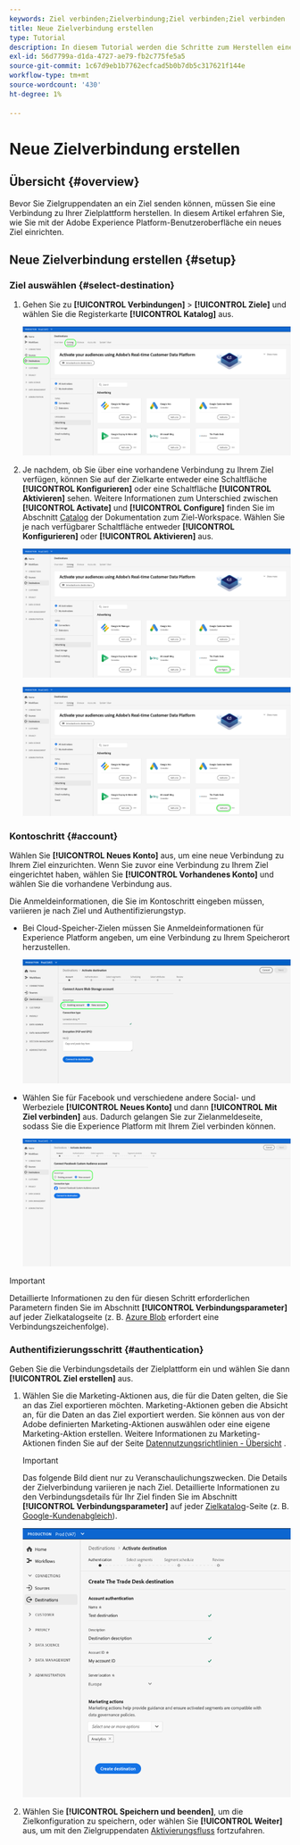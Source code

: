 ```yaml
---
keywords: Ziel verbinden;Zielverbindung;Ziel verbinden;Ziel verbinden
title: Neue Zielverbindung erstellen
type: Tutorial
description: In diesem Tutorial werden die Schritte zum Herstellen einer Verbindung zu einem Ziel in Adobe Experience Platform aufgeführt
exl-id: 56d7799a-d1da-4727-ae79-fb2c775fe5a5
source-git-commit: 1c67d9eb1b7762ecfcad5b0b7db5c317621f144e
workflow-type: tm+mt
source-wordcount: '430'
ht-degree: 1%

---
```


# Neue Zielverbindung erstellen

## Übersicht {#overview}

Bevor Sie Zielgruppendaten an ein Ziel senden können, müssen Sie eine Verbindung zu Ihrer Zielplattform herstellen. In diesem Artikel erfahren Sie, wie Sie mit der Adobe Experience Platform-Benutzeroberfläche ein neues Ziel einrichten.

## Neue Zielverbindung erstellen {#setup}

### Ziel auswählen {#select-destination}

1. Gehen Sie zu **[!UICONTROL Verbindungen]** > **[!UICONTROL Ziele]** und wählen Sie die Registerkarte **[!UICONTROL Katalog]** aus.

   ![Katalogseite](../assets/ui/connect-destinations/catalog.png)

1. Je nachdem, ob Sie über eine vorhandene Verbindung zu Ihrem Ziel verfügen, können Sie auf der Zielkarte entweder eine Schaltfläche **[!UICONTROL Konfigurieren]** oder eine Schaltfläche **[!UICONTROL Aktivieren]** sehen. Weitere Informationen zum Unterschied zwischen **[!UICONTROL Activate]** und **[!UICONTROL Configure]** finden Sie im Abschnitt [Catalog](../ui/destinations-workspace.md#catalog) der Dokumentation zum Ziel-Workspace. Wählen Sie je nach verfügbarer Schaltfläche entweder **[!UICONTROL Konfigurieren]** oder **[!UICONTROL Aktivieren]** aus.

   ![Katalogseite](../assets/ui/connect-destinations/set-up.png)

   ![Aktivieren von Segmenten](../assets/ui/connect-destinations/activate-segments.png)

<!-- 1. If you selected **[!UICONTROL Set up]**, skip this step. If you selected **[!UICONTROL Activate segments]**, you can now see a list of the existing destination connections. Select **[!UICONTROL Configure new destination]**.

   ![Configure new destination](../assets/ui/connect-destinations/configure-new-destination.png) -->

### Kontoschritt {#account}

Wählen Sie **[!UICONTROL Neues Konto]** aus, um eine neue Verbindung zu Ihrem Ziel einzurichten. Wenn Sie zuvor eine Verbindung zu Ihrem Ziel eingerichtet haben, wählen Sie **[!UICONTROL Vorhandenes Konto]** und wählen Sie die vorhandene Verbindung aus.

Die Anmeldeinformationen, die Sie im Kontoschritt eingeben müssen, variieren je nach Ziel und Authentifizierungstyp.

* Bei Cloud-Speicher-Zielen müssen Sie Anmeldeinformationen für Experience Platform angeben, um eine Verbindung zu Ihrem Speicherort herzustellen.

   ![Kontotyp für Cloud-Speicher-Ziele auswählen](../assets/ui/connect-destinations/new-account-cloud-storage.png)

* Wählen Sie für Facebook und verschiedene andere Social- und Werbeziele **[!UICONTROL Neues Konto]** und dann **[!UICONTROL Mit Ziel verbinden]** aus. Dadurch gelangen Sie zur Zielanmeldeseite, sodass Sie die Experience Platform mit Ihrem Ziel verbinden können.

   ![Kontotyp für soziale Ziele auswählen](../assets/ui/connect-destinations/new-account.png)

>[!IMPORTANT]
>
>Detaillierte Informationen zu den für diesen Schritt erforderlichen Parametern finden Sie im Abschnitt **[!UICONTROL Verbindungsparameter]** auf jeder Zielkatalogseite (z. B. [Azure Blob](../catalog/cloud-storage/azure-blob.md#parameters) erfordert eine Verbindungszeichenfolge).

### Authentifizierungsschritt {#authentication}

Geben Sie die Verbindungsdetails der Zielplattform ein und wählen Sie dann **[!UICONTROL Ziel erstellen]** aus.

1. Wählen Sie die Marketing-Aktionen aus, die für die Daten gelten, die Sie an das Ziel exportieren möchten. Marketing-Aktionen geben die Absicht an, für die Daten an das Ziel exportiert werden. Sie können aus von der Adobe definierten Marketing-Aktionen auswählen oder eine eigene Marketing-Aktion erstellen. Weitere Informationen zu Marketing-Aktionen finden Sie auf der Seite [Datennutzungsrichtlinien - Übersicht](../../data-governance/policies/overview.md) .

   >[!IMPORTANT]
   >
   >Das folgende Bild dient nur zu Veranschaulichungszwecken. Die Details der Zielverbindung variieren je nach Ziel. Detaillierte Informationen zu den Verbindungsdetails für Ihr Ziel finden Sie im Abschnitt **[!UICONTROL Verbindungsparameter]** auf jeder [Zielkatalog](../catalog/overview.md)-Seite (z. B. [Google-Kundenabgleich](../catalog/advertising/google-customer-match.md#parameters)).

   ![Mit Ziel verbinden](../assets/ui/connect-destinations/connect-destination.png)

1. Wählen Sie **[!UICONTROL Speichern und beenden]**, um die Zielkonfiguration zu speichern, oder wählen Sie **[!UICONTROL Weiter]** aus, um mit den Zielgruppendaten [Aktivierungsfluss](activate-destinations.md) fortzufahren.